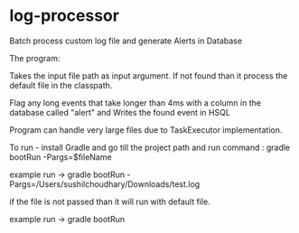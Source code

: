 # log-processor
Batch process custom log file and generate Alerts in Database

The program:

Takes the input file path as input argument. If not found than it process the default file in the classpath.

Flag any long events that take longer than 4ms with a column in the database called "alert" and Writes the found event in HSQL

Program can handle very large files due to TaskExecutor implementation.

To run - install Gradle and go till the project path and run command : gradle bootRun -Pargs=$fileName

example run -> gradle bootRun -Pargs=/Users/sushilchoudhary/Downloads/test.log

if the file is not passed than it will run with default file.

example run -> gradle bootRun